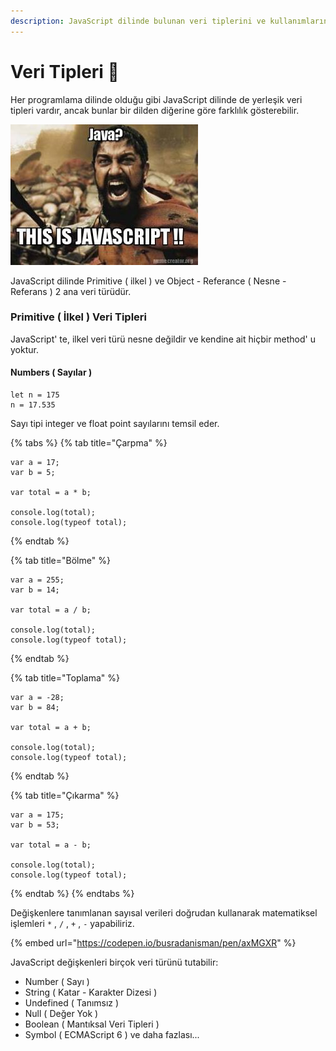 ```yaml
---
description: JavaScript dilinde bulunan veri tiplerini ve kullanımlarını göreceğiz.
---
```


# Veri Tipleri 🥚

Her programlama dilinde olduğu gibi JavaScript dilinde de yerleşik veri tipleri vardır, ancak bunlar bir dilden diğerine göre farklılık gösterebilir. 

![Hadi bu veri tiplerini beraber &#xF6;&#x11F;renelim.](../.gitbook/assets/201510_1957_aecci_sm.jpg)

JavaScript dilinde  Primitive \( ilkel \) ve Object - Referance \( Nesne - Referans \) 2 ana veri türüdür.

### Primitive \( İlkel \) Veri Tipleri 

JavaScript' te, ilkel veri türü nesne değildir ve kendine ait hiçbir method' u yoktur.  

#### Numbers \( Sayılar \)

```text
let n = 175
n = 17.535
```

Sayı tipi integer ve float point sayılarını temsil eder.

{% tabs %}
{% tab title="Çarpma" %}
```text
var a = 17;
var b = 5;

var total = a * b;

console.log(total);
console.log(typeof total);
```
{% endtab %}

{% tab title="Bölme" %}
```text
var a = 255;
var b = 14;

var total = a / b;

console.log(total);
console.log(typeof total);
```
{% endtab %}

{% tab title="Toplama" %}
```text
var a = -28;
var b = 84;

var total = a + b;

console.log(total);
console.log(typeof total);
```
{% endtab %}

{% tab title="Çıkarma" %}
```text
var a = 175;
var b = 53;

var total = a - b;

console.log(total);
console.log(typeof total);
```
{% endtab %}
{% endtabs %}

Değişkenlere tanımlanan sayısal verileri doğrudan kullanarak matematiksel işlemleri `*`  , `/`  , `+`  , `-`  yapabiliriz.



{% embed url="https://codepen.io/busradanisman/pen/axMGXR" %}







JavaScript değişkenleri birçok veri türünü tutabilir:

* Number \( Sayı \)
* String \( Katar - Karakter Dizesi \)
* Undefined \( Tanımsız \)
* Null \( Değer Yok \)
* Boolean \( Mantıksal Veri Tipleri \)
* Symbol \( ECMAScript 6 \) ve daha fazlası...









